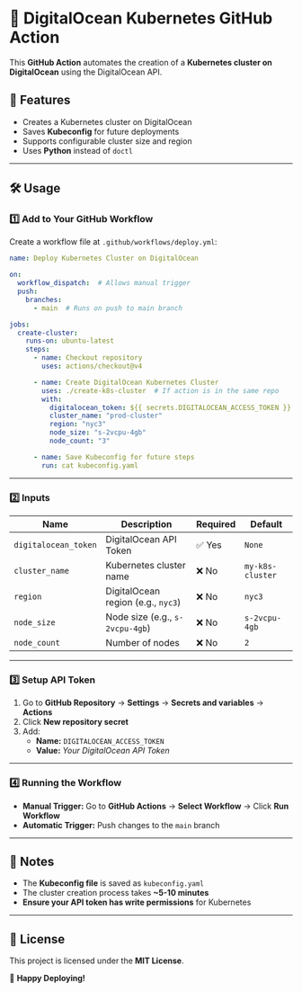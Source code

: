 # 🚀 DigitalOcean Kubernetes GitHub Action

This **GitHub Action** automates the creation of a **Kubernetes cluster on DigitalOcean** using the DigitalOcean API.

## 🎯 Features
- Creates a Kubernetes cluster on DigitalOcean
- Saves **Kubeconfig** for future deployments
- Supports configurable cluster size and region
- Uses **Python** instead of `doctl`

---

## 🛠️ Usage

### **1️⃣ Add to Your GitHub Workflow**
Create a workflow file at `.github/workflows/deploy.yml`:

```yaml
name: Deploy Kubernetes Cluster on DigitalOcean

on:
  workflow_dispatch:  # Allows manual trigger
  push:
    branches:
      - main  # Runs on push to main branch

jobs:
  create-cluster:
    runs-on: ubuntu-latest
    steps:
      - name: Checkout repository
        uses: actions/checkout@v4

      - name: Create DigitalOcean Kubernetes Cluster
        uses: ./create-k8s-cluster  # If action is in the same repo
        with:
          digitalocean_token: ${{ secrets.DIGITALOCEAN_ACCESS_TOKEN }}
          cluster_name: "prod-cluster"
          region: "nyc3"
          node_size: "s-2vcpu-4gb"
          node_count: "3"

      - name: Save Kubeconfig for future steps
        run: cat kubeconfig.yaml
```

---

### **2️⃣ Inputs**
| Name                  | Description                         | Required | Default         |
|-----------------------|-------------------------------------|----------|-----------------|
| `digitalocean_token`  | DigitalOcean API Token             | ✅ Yes    | `None`          |
| `cluster_name`        | Kubernetes cluster name            | ❌ No     | `my-k8s-cluster`|
| `region`             | DigitalOcean region (e.g., `nyc3`) | ❌ No     | `nyc3`          |
| `node_size`          | Node size (e.g., `s-2vcpu-4gb`)    | ❌ No     | `s-2vcpu-4gb`   |
| `node_count`         | Number of nodes                    | ❌ No     | `2`             |

---

### **3️⃣ Setup API Token**
1. Go to **GitHub Repository** → **Settings** → **Secrets and variables** → **Actions**
2. Click **New repository secret**
3. Add:
   - **Name:** `DIGITALOCEAN_ACCESS_TOKEN`
   - **Value:** _Your DigitalOcean API Token_

---

### **4️⃣ Running the Workflow**
- **Manual Trigger:** Go to **GitHub Actions** → **Select Workflow** → Click **Run Workflow**
- **Automatic Trigger:** Push changes to the `main` branch

---

## 📌 Notes
- The **Kubeconfig file** is saved as `kubeconfig.yaml`
- The cluster creation process takes **~5-10 minutes**
- **Ensure your API token has write permissions** for Kubernetes

---

## 📜 License
This project is licensed under the **MIT License**.

🚀 **Happy Deploying!**

